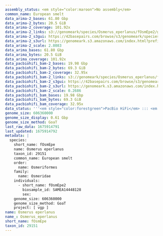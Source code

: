 ```yaml
---
assembly_status: <em style="color:maroon">No assembly</em>
common_name: European smelt
data_arima-2_bases: 61.80 Gbp
data_arima-2_bytes: 20.5 GiB
data_arima-2_coverage: 101.92x
data_arima-2_links: s3://genomeark/species/Osmerus_eperlanus/fOsmEpe2/genomic_data/arima/<br>
data_arima-2_s3gui: https://42basepairs.com/browse/s3/genomeark/species/Osmerus_eperlanus/fOsmEpe2/genomic_data/arima/
data_arima-2_s3url: https://genomeark.s3.amazonaws.com/index.html?prefix=species/Osmerus_eperlanus/fOsmEpe2/genomic_data/arima/
data_arima-2_scale: 2.8083
data_arima_bases: 61.80 Gbp
data_arima_bytes: 20.5 GiB
data_arima_coverage: 101.92x
data_pacbiohifi_bam-2_bases: 19.98 Gbp
data_pacbiohifi_bam-2_bytes: 69.3 GiB
data_pacbiohifi_bam-2_coverage: 32.95x
data_pacbiohifi_bam-2_links: s3://genomeark/species/Osmerus_eperlanus/fOsmEpe2/genomic_data/pacbio_hifi/<br>
data_pacbiohifi_bam-2_s3gui: https://42basepairs.com/browse/s3/genomeark/species/Osmerus_eperlanus/fOsmEpe2/genomic_data/pacbio_hifi/
data_pacbiohifi_bam-2_s3url: https://genomeark.s3.amazonaws.com/index.html?prefix=species/Osmerus_eperlanus/fOsmEpe2/genomic_data/pacbio_hifi/
data_pacbiohifi_bam-2_scale: 0.2686
data_pacbiohifi_bam_bases: 19.98 Gbp
data_pacbiohifi_bam_bytes: 69.3 GiB
data_pacbiohifi_bam_coverage: 32.95x
data_status: '''<em style="color:forestgreen">PacBio HiFi</em> ::: <em style="color:forestgreen">Arima</em>'''
genome_size: 606360000
genome_size_display: 0.61 Gbp
genome_size_method: GoaT
last_raw_data: 1675914791
last_updated: 1675914792
metadata: |
  species:
    short_name: fOsmEpe
    name: Osmerus eperlanus
    taxon_id: 29151
    common_name: European smelt
    order:
      name: Osmeriformes
    family:
      name: Osmeridae
    individuals:
      - short_name: fOsmEpe2
        biosample_id: SAMEA14448128
        sex:
    genome_size: 606360000
    genome_size_method: GoaT
    project: [ vgp ]
name: Osmerus eperlanus
name_: Osmerus_eperlanus
short_name: fOsmEpe
taxon_id: 29151
---
```

